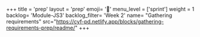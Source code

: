 +++
title = 'prep'
layout = 'prep'
emoji= '📝'
menu_level = ['sprint']
weight = 1
backlog= 'Module-JS3'
backlog_filter= 'Week 2'
name= "Gathering requirements"
src="https://cyf-pd.netlify.app/blocks/gathering-requirements-prep/readme/"
+++
